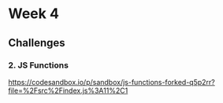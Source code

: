 # Week 4

## Challenges

### 2. JS Functions

https://codesandbox.io/p/sandbox/js-functions-forked-q5p2rr?file=%2Fsrc%2Findex.js%3A11%2C1
